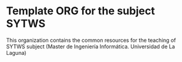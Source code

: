 # Template ORG for the subject SYTWS

This organization contains the common resources for the teaching of SYTWS subject (Master de Ingeniería Informática. Universidad de La Laguna) 
